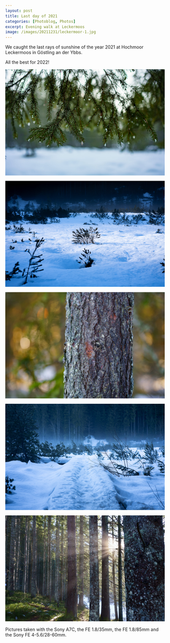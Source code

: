 ```yaml
---
layout: post
title: Last day of 2021 
categories: [Photoblog, Photos]
excerpt: Evening walk at Leckermoos
image: /images/20211231/leckermoor-1.jpg
---
```


We caught the last rays of sunshine of the year 2021 at Hochmoor Leckermoos in Göstling an der Ybbs.

All the best for 2022!

![Leckermoor Göstling an der Ybbs](../images/20211231/leckermoor-1.jpg)

![Leckermoor Göstling an der Ybbs](../images/20211231/leckermoor-2.jpg)

![Leckermoor Göstling an der Ybbs](../images/20211231/leckermoor-3.jpg)

![Leckermoor Göstling an der Ybbs](../images/20211231/leckermoor-4.jpg)

![Leckermoor Göstling an der Ybbs](../images/20211231/leckermoor-5.jpg)

Pictures taken with the Sony A7C, the FE 1.8/35mm, the FE 1.8/85mm and the Sony FE 4-5.6/28-60mm.
